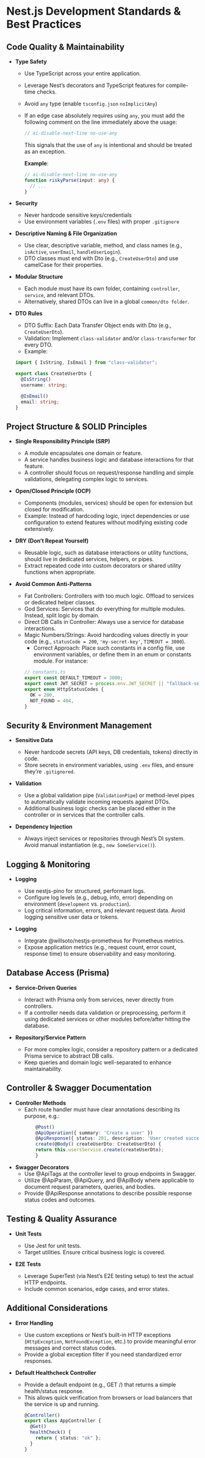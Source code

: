 # Nest.js Development Standards & Best Practices

## Code Quality & Maintainability

- **Type Safety**

  - Use TypeScript across your entire application.
  - Leverage Nest’s decorators and TypeScript features for compile-time checks.
  - Avoid `any` type (enable `tsconfig.json` `noImplicitAny`)
  - If an edge case absolutely requires using `any`, you must add the following comment on the line immediately above the usage:

    ```typescript
    // ai-disable-next-line no-use-any
    ```

    This signals that the use of `any` is intentional and should be treated as an exception.

    **Example**:

    ```typescript
    // ai-disable-next-line no-use-any
    function riskyParse(input: any) {
      // ...
    }
    ```

- **Security**

  - Never hardcode sensitive keys/credentials
  - Use environment variables (`.env` files) with proper `.gitignore`

- **Descriptive Naming & File Organization**

  - Use clear, descriptive variable, method, and class names (e.g., `isActive`, `userEmail`, `handleUserLogin`).
  - DTO classes must end with Dto (e.g., `CreateUserDto`) and use camelCase for their properties.

- **Modular Structure**

  - Each module must have its own folder, containing `controller`, `service`, and relevant DTOs.
  - Alternatively, shared DTOs can live in a global `common/dto folder`.

- **DTO Rules**

  - DTO Suffix: Each Data Transfer Object ends with Dto (e.g., `CreateUserDto`).
  - Validation: Implement `class-validator` and/or `class-transformer` for every DTO.
  - Example:

  ```typescript
  import { IsString, IsEmail } from "class-validator";

  export class CreateUserDto {
    @IsString()
    username: string;

    @IsEmail()
    email: string;
  }
  ```

## Project Structure & SOLID Principles

- **Single Responsibility Principle (SRP)**

  - A module encapsulates one domain or feature.
  - A service handles business logic and database interactions for that feature.
  - A controller should focus on request/response handling and simple validations, delegating complex logic to services.

- **Open/Closed Principle (OCP)**

  - Components (modules, services) should be open for extension but closed for modification.
  - Example: Instead of hardcoding logic, inject dependencies or use configuration to extend features without modifying existing code extensively.

- **DRY (Don’t Repeat Yourself)**

  - Reusable logic, such as database interactions or utility functions, should live in dedicated services, helpers, or pipes.
  - Extract repeated code into custom decorators or shared utility functions when appropriate.

- **Avoid Common Anti-Patterns**

  - Fat Controllers: Controllers with too much logic. Offload to services or dedicated helper classes.
  - God Services: Services that do everything for multiple modules. Instead, split logic by domain.
  - Direct DB Calls in Controller: Always use a service for database interactions.
  - Magic Numbers/Strings: Avoid hardcoding values directly in your code (e.g., `statusCode = 200`, `'my-secret-key'`, `TIMEOUT = 3000`).
    - Correct Approach: Place such constants in a config file, use environment variables, or define them in an enum or constants module. For instance:
    ```typescript
    // constants.ts
    export const DEFAULT_TIMEOUT = 3000;
    export const JWT_SECRET = process.env.JWT_SECRET || "fallback-secret";
    export enum HttpStatusCodes {
      OK = 200,
      NOT_FOUND = 404,
    }
    ```

## Security & Environment Management

- **Sensitive Data**

  - Never hardcode secrets (API keys, DB credentials, tokens) directly in code.
  - Store secrets in environment variables, using `.env` files, and ensure they’re `.gitignored`.

- **Validation**

  - Use a global validation pipe (`ValidationPipe`) or method-level pipes to automatically validate incoming requests against DTOs.
  - Additional business logic checks can be placed either in the controller or in services that the controller calls.

- **Dependency Injection**

  - Always inject services or repositories through Nest’s DI system. Avoid manual instantiation (e.g., `new SomeService()`).

## Logging & Monitoring

- **Logging**

  - Use nestjs-pino for structured, performant logs.
  - Configure log levels (e.g., debug, info, error) depending on environment (`development` vs. `production`).
  - Log critical information, errors, and relevant request data. Avoid logging sensitive user data or tokens.

- **Logging**

  - Integrate @willsoto/nestjs-prometheus for Prometheus metrics.
  - Expose application metrics (e.g., request count, error count, response time) to ensure observability and easy monitoring.

## Database Access (Prisma)

- **Service-Driven Queries**

  - Interact with Prisma only from services, never directly from controllers.
  - If a controller needs data validation or preprocessing, perform it using dedicated services or other modules before/after hitting the database.

- **Repository/Service Pattern**

  - For more complex logic, consider a repository pattern or a dedicated Prisma service to abstract DB calls.
  - Keep queries and domain logic well-separated to enhance maintainability.

## Controller & Swagger Documentation

- **Controller Methods**
  - Each route handler must have clear annotations describing its purpose, e.g.:
    ```typescript
        @Post()
        @ApiOperation({ summary: 'Create a user' })
        @ApiResponse({ status: 201, description: 'User created successfully' })
        create(@Body() createUserDto: CreateUserDto) {
        return this.usersService.create(createUserDto);
        }
    ```
- **Swagger Decorators**
  - Use @ApiTags at the controller level to group endpoints in Swagger.
  - Utilize @ApiParam, @ApiQuery, and @ApiBody where applicable to document request parameters, queries, and bodies.
  - Provide @ApiResponse annotations to describe possible response status codes and outcomes.

## Testing & Quality Assurance

- **Unit Tests**

  - Use Jest for unit tests.
  - Target utilities. Ensure critical business logic is covered.

- **E2E Tests**
  - Leverage SuperTest (via Nest’s E2E testing setup) to test the actual HTTP endpoints.
  - Include common scenarios, edge cases, and error states.

## Additional Considerations

- **Error Handling**

  - Use custom exceptions or Nest’s built-in HTTP exceptions (`HttpException`, `NotFoundException`, etc.) to provide meaningful error messages and correct status codes.
  - Provide a global exception filter if you need standardized error responses.

- **Default Healthcheck Controller**
  - Provide a default endpoint (e.g., GET /) that returns a simple health/status response.
  - This allows quick verification from browsers or load balancers that the service is up and running.
    ```typescript
    @Controller()
    export class AppController {
      @Get()
      healthCheck() {
        return { status: "ok" };
      }
    }
    ```
